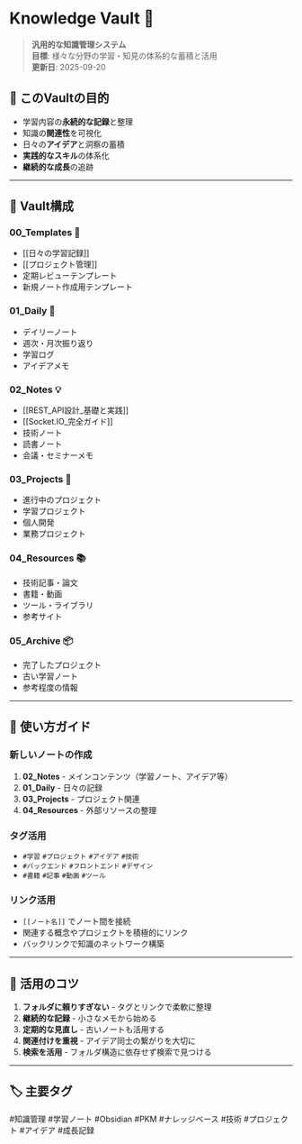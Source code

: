 # Knowledge Vault 🧠

> **汎用的な知識管理システム**  
> **目標**: 様々な分野の学習・知見の体系的な蓄積と活用  
> **更新日**: 2025-09-20

## 🎯 このVaultの目的

- 学習内容の**永続的な記録**と整理
- 知識の**関連性**を可視化
- 日々の**アイデア**と洞察の蓄積
- **実践的なスキル**の体系化
- **継続的な成長**の追跡

---

## 📁 Vault構成

### 00_Templates 📝
- [[日々の学習記録]]
- [[プロジェクト管理]]
- 定期レビューテンプレート
- 新規ノート作成用テンプレート

### 01_Daily 📅
- デイリーノート
- 週次・月次振り返り
- 学習ログ
- アイデアメモ

### 02_Notes 💡
- [[REST_API設計_基礎と実践]]
- [[Socket.IO_完全ガイド]]
- 技術ノート
- 読書ノート
- 会議・セミナーメモ

### 03_Projects 🚀
- 進行中のプロジェクト
- 学習プロジェクト
- 個人開発
- 業務プロジェクト

### 04_Resources 📚
- 技術記事・論文
- 書籍・動画
- ツール・ライブラリ
- 参考サイト

### 05_Archive 📦
- 完了したプロジェクト
- 古い学習ノート
- 参考程度の情報

---

## 🔧 使い方ガイド

### 新しいノートの作成
1. **02_Notes** - メインコンテンツ（学習ノート、アイデア等）
2. **01_Daily** - 日々の記録
3. **03_Projects** - プロジェクト関連
4. **04_Resources** - 外部リソースの整理

### タグ活用
- `#学習` `#プロジェクト` `#アイデア` `#技術`
- `#バックエンド` `#フロントエンド` `#デザイン`
- `#書籍` `#記事` `#動画` `#ツール`

### リンク活用
- `[[ノート名]]` でノート間を接続
- 関連する概念やプロジェクトを積極的にリンク
- バックリンクで知識のネットワーク構築

---

## 🎯 活用のコツ

1. **フォルダに頼りすぎない** - タグとリンクで柔軟に整理
2. **継続的な記録** - 小さなメモから始める
3. **定期的な見直し** - 古いノートも活用する
4. **関連付けを重視** - アイデア同士の繋がりを大切に
5. **検索を活用** - フォルダ構造に依存せず検索で見つける

---

## 🏷️ 主要タグ

#知識管理 #学習ノート #Obsidian #PKM #ナレッジベース #技術 #プロジェクト #アイデア #成長記録